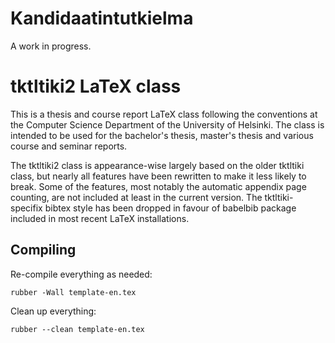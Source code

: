 Kandidaatintutkielma
====================

A work in progress.

tktltiki2 LaTeX class
======================

This is a thesis and course report LaTeX class following the conventions at the Computer Science Department of the University of Helsinki. The class is intended to be used for the bachelor's thesis, master's thesis and various course and seminar reports.

The tktltiki2 class is appearance-wise largely based on the older tktltiki class, but nearly all features have been rewritten to make it less likely to break. Some of the features, most notably the automatic appendix page counting, are not included at least in the current version. The tktltiki-specifix bibtex style has been dropped in favour of babelbib package included in most recent LaTeX installations.

Compiling
---------

Re-compile everything as needed:

    rubber -Wall template-en.tex

Clean up everything:

    rubber --clean template-en.tex
